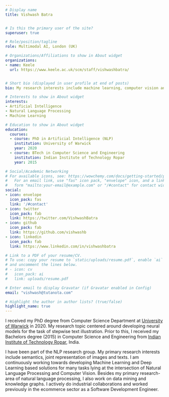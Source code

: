 ```yaml
---
# Display name
title: Vishwash Batra


# Is this the primary user of the site?
superuser: true

# Role/position/tagline
role: Multimodal AI, London (UK)

# Organizations/Affiliations to show in About widget
organizations:
- name: Keele
  url: https://www.keele.ac.uk/scm/staff/vishwashbatra/


# Short bio (displayed in user profile at end of posts)
bio: My research interests include machine learning, computer vision and natural language processing.

# Interests to show in About widget
interests:
- Artificial Intelligence
- Natural Language Processing
- Machine Learning

# Education to show in About widget
education:
  courses:
  - course: PhD in Artificial Intelligence (NLP)
    institution: University of Warwick
    year: 2020
  - course: BTech in Computer Science and Engineering
    institution: Indian Institute of Technology Ropar
    year: 2015

# Social/Academic Networking
# For available icons, see: https://wowchemy.com/docs/getting-started/page-builder/#icons
#   For an email link, use "fas" icon pack, "envelope" icon, and a link in the
#   form "mailto:your-email@example.com" or "/#contact" for contact widget.
social:
- icon: envelope
  icon_pack: fas
  link: '/#contact'
- icon: twitter
  icon_pack: fab
  link: https://twitter.com/VishwashBatra
- icon: github
  icon_pack: fab
  link: https://github.com/vishwashb
- icon: linkedin
  icon_pack: fab
  link: https://www.linkedin.com/in/vishwashbatra

# Link to a PDF of your resume/CV.
# To use: copy your resume to `static/uploads/resume.pdf`, enable `ai` icons in `params.toml`, 
# and uncomment the lines below.
# - icon: cv
#   icon_pack: ai
#   link: uploads/resume.pdf

# Enter email to display Gravatar (if Gravatar enabled in Config)
email: "vishwash@tutanota.com"

# Highlight the author in author lists? (true/false)
highlight_name: true
---
```



I received my PhD degree from Computer Science Department at [University of Warwick](https://www.warwick.ac.uk) in 2020. My research topic centered around developing neural models for the task of stepwise text illustration. Prior to this, I received my Bachelors degree (2015) in Computer Science and Engineering from [Indian Institute of Technology Ropar](http://www.iitrpr.ac.in), India. 

I have been part of the NLP research group. My primary research interests include semantics, joint representation of images and texts. I am continuously working towards developing Machine Learning and Deep Learning based solutions for many tasks lying at the intersection of Natural Language Processing and Computer Vision. Besides my primary research-area of natural language processing, I also work on data mining and knowledge graphs. I actively do industrial collaborations and worked previously in the ecommerce sector as a Software Development Engineer.

